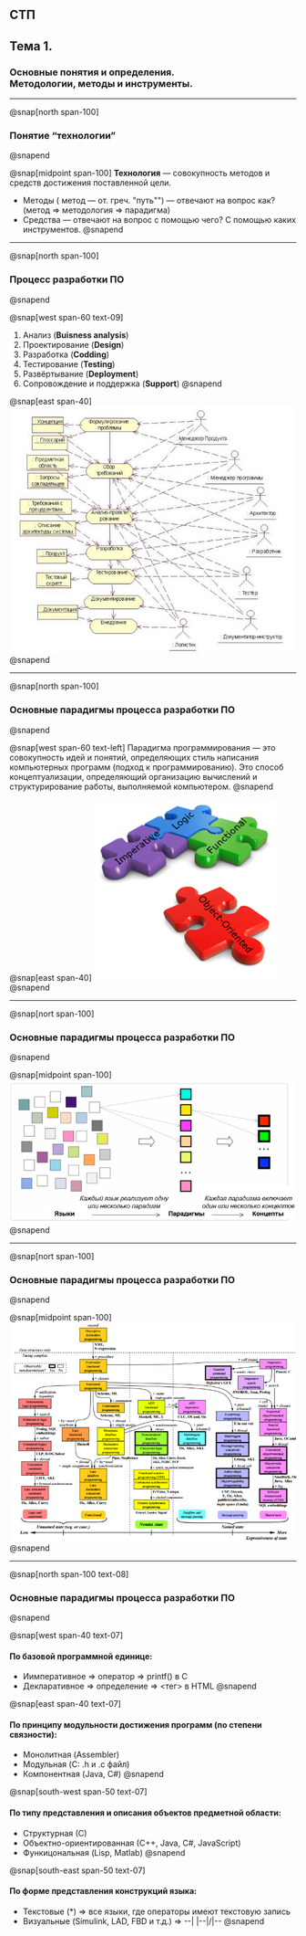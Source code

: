 ## СТП
## **Тема 1.**
### Основные понятия и определения.<br/>Методологии, методы и инструменты.

---

@snap[north span-100]
### Понятие “технологии”
@snapend

@snap[midpoint span-100]
**Технология** ― совокупность методов и средств достижения поставленной цели.
- Методы ( метод ― от. греч. "путь"") ― отвечают на вопрос как? (метод => методология => парадигма)
- Средства ― отвечают на вопрос с помощью чего? С помощью каких инструментов.
@snapend

---

@snap[north span-100]
### Процесс разработки ПО
@snapend

@snap[west span-60 text-09]
1. Анализ (**Buisness analysis**)
2. Проектирование (**Design**)
3. Разработка (**Codding**)
4. Тестирование (**Testing**)
5. Развёртывание (**Deployment**)
6. Сопровождение и поддержка (**Support**)
@snapend

@snap[east span-40]
![IMAGE](assets/img/intro-software-development-process.jpg)
@snapend

---

@snap[north span-100]
### Основные парадигмы процесса разработки ПО
@snapend

@snap[west span-60 text-left]
Парадигма программирования — это совокупность идей и понятий, определяющих стиль написания компьютерных программ (подход к программированию). Это способ концептуализации, определяющий организацию вычислений и структурирование работы, выполняемой компьютером.
@snapend

@snap[east span-40]
![IMAGE](assets/img/intro-paradigms-logo.png)
@snapend

---

@snap[nort span-100]
### Основные парадигмы процесса разработки ПО
@snapend

@snap[midpoint span-100]
![IMAGE](assets/img/intro-paradigms-concepts.png)
@snapend

---

@snap[nort span-100]
### Основные парадигмы процесса разработки ПО
@snapend

@snap[midpoint span-100]
![IMAGE](assets/img/intro-paradigms-language-classification.png)
@snapend

---

@snap[north span-100 text-08]
### Основные парадигмы процесса разработки ПО
@snapend

@snap[west span-40 text-07]
#### По базовой программной единице:
- Иимперативное  =>  оператор => printf() в С
- Декларативное =>  определение => <тег> в HTML
@snapend

@snap[east span-40 text-07]
#### По принципу модульности достижения программ (по степени связности):
- Монолитная (Assembler)
- Модульная (C: .h и .c файл)
- Компонентная (Java, C#)
@snapend

@snap[south-west span-50 text-07]
#### По типу представления и описания объектов предметной области:
- Структурная (С)
- Объектно-ориентированная (С++, Java, C#, JavaScript)
- Функицональная (Lisp, Matlab)
@snapend

@snap[south-east span-50 text-07]
#### По форме представления конструкций языка:
- Текстовые (*) => все языки, где операторы имеют текстовую запись
- Визуальные (Simulink, LAD, FBD и т.д.) => --| |--|/|--
@snapend
